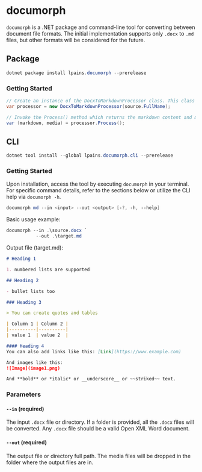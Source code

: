 # documorph
`documorph` is a .NET package and command-line tool for converting between document file formats. The initial implementation supports only `.docx` to `.md` files, but other formats will be considered for the future.

## Package
```powershell
dotnet package install lpains.documorph --prerelease
```

### Getting Started
```csharp
// Create an instance of the DocxToMarkdownProcessor class. This class requires the .docx file path.
var processor = new DocxToMarkdownProcessor(source.FullName);

// Invoke the Process() method which returns the markdown content and media files.
var (markdown, media) = processor.Process();
```

## CLI
```powershell
dotnet tool install --global lpains.documorph.cli --prerelease
```

### Getting Started
Upon installation, access the tool by executing `documorph` in your terminal. For specific command details, refer to the sections below or utilize the CLI help via `documorph -h`.

```powershell
documorph md --in <input> --out <output> [-?, -h, --help]
```

Basic usage example:
```powershell
documorph --in .\source.docx `
           --out .\target.md
```

Output file (target.md):
```markdown
# Heading 1

1. numbered lists are supported

## Heading 2

- bullet lists too

### Heading 3

> You can create quotes and tables

| Column 1 | Column 2 |
|----------|----------|
| value 1  | value 2  |

#### Heading 4
You can also add links like this: [Link](https://www.example.com)

And images like this:
![Image](image1.png)

And **bold** or *italic* or __underscore__ or ~~striked~~ text.
```

### Parameters
#### `--in` (required)

The input `.docx` file or directory. If a folder is provided, all the `.docx` files will be converted. Any `.docx` file should be a valid Open XML Word document.

#### `--out` (required)

The output file or directory full path. The media files will be dropped in the folder where the output files are in.